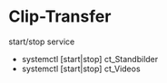 # Clip-Transfer

start/stop service

- systemctl [start|stop] ct_Standbilder
- systemctl [start|stop] ct_Videos



